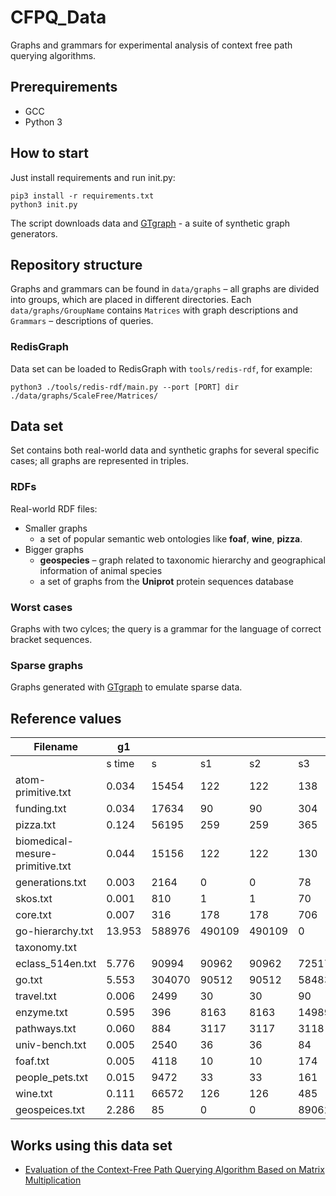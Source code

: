 # CFPQ_Data

Graphs and grammars for experimental analysis of context free path querying algorithms.

## Prerequirements
* GCC
* Python 3

## How to start

Just install requirements and run init.py: 

```
pip3 install -r requirements.txt
python3 init.py
```

The script downloads data and [GTgraph](http://www.cse.psu.edu/~kxm85/software/GTgraph/) - a suite of synthetic graph generators.

## Repository structure

Graphs and grammars can be found in  ```data/graphs``` – all graphs are divided into groups, which are placed in different directories. Each ```data/graphs/GroupName``` contains ```Matrices``` with graph descriptions and ```Grammars``` – descriptions of queries. 

### RedisGraph

Data set can be loaded to RedisGraph with ```tools/redis-rdf```, for example:
```
python3 ./tools/redis-rdf/main.py --port [PORT] dir ./data/graphs/ScaleFree/Matrices/
```

## Data set

Set contains both real-world data and synthetic graphs for several specific cases; all graphs are represented in triples.

### RDFs

Real-world RDF files:

- Smaller graphs
  - a set of popular semantic web ontologies like **foaf**, **wine**, **pizza**.
- Bigger graphs
  - **geospecies** – graph related to taxonomic hierarchy and geographical information of animal species
  - a set of graphs from the **Uniprot** protein sequences database

### Worst cases

Graphs with two cylces; the query is a grammar for the language of correct bracket sequences.

### Sparse graphs 

Graphs generated with [GTgraph](http://www.cse.psu.edu/~kxm85/software/GTgraph/) to emulate sparse data.

## Reference values

|Filename                       |g1    |      |      |      |      |      |      |      |geo.cnf|         |                            |
|-------------------------------|------|------|------|------|------|------|------|------|-------|---------|----------------------------|
|                               |s time|s     |s1    |s2    |s3    |s4    |s5    |s6    |s time |s        |s1                          |
|atom-primitive.txt             |0.034 |15454 |122   |122   |138   |138   |15128 |0     |       |         |                            |
|funding.txt                    |0.034 |17634 |90    |90    |304   |304   |6555  |2375  |       |         |                            |
|pizza.txt                      |0.124 |56195 |259   |259   |365   |365   |23044 |720   |       |         |                            |
|biomedical-mesure-primitive.txt|0.044 |15156 |122   |122   |130   |130   |15006 |0     |       |         |                            |
|generations.txt                |0.003 |2164  |0     |0     |78    |78    |0     |259   |       |         |                            |
|skos.txt                       |0.001 |810   |1     |1     |70    |70    |5     |0     |       |         |                            |
|core.txt                       |0.007 |316   |178   |178   |706   |1412  |82    |239   |       |         |                            |
|go-hierarchy.txt               |13.953|588976|490109|490109|0     |0     |324016|0     |       |         |                            |
|taxonomy.txt                   |      |      |      |      |      |      |      |      |       |         |                            |
|eclass_514en.txt               |5.776 |90994 |90962 |90962 |72517 |72517 |35505 |30330 |       |         |                            |
|go.txt                         |5.553 |304070|90512 |90512 |58483 |58483 |278610|39642 |       |         |                            |
|travel.txt                     |0.006 |2499  |30    |30    |90    |90    |1110  |630   |       |         |                            |
|enzyme.txt                     |0.595 |396   |8163  |8163  |14989 |14989 |393   |393   |       |         |                            |
|pathways.txt                   |0.060 |884   |3117  |3117  |3118  |3118  |882   |882   |       |         |                            |
|univ-bench.txt                 |0.005 |2540  |36    |36    |84    |84    |1478  |0     |       |         |                            |
|foaf.txt                       |0.005 |4118  |10    |10    |174   |174   |120   |195   |       |         |                            |
|people_pets.txt                |0.015 |9472  |33    |33    |161   |161   |2486  |1881  |       |         |                            |
|wine.txt                       |0.111 |66572 |126   |126   |485   |485   |8172  |16261 |       |         |                            |
|geospeices.txt                 |2.286 |85    |0     |0     |89062 |89062 |0     |0     |265.654|226669749|21361542                    |

## Works using this data set

- [Evaluation of the Context-Free Path Querying Algorithm Based on Matrix Multiplication](https://dl.acm.org/citation.cfm?id=3328503)
